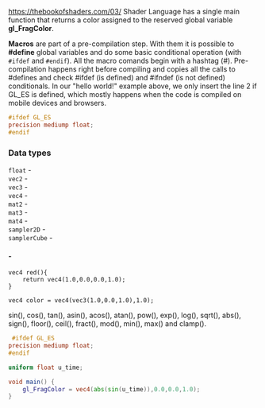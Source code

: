 
https://thebookofshaders.com/03/
Shader Language has a single main function that returns a color assigned to the reserved global variable **gl_FragColor**. 

**Macros** are part of a pre-compilation step. With them it is possible to **#define** global variables and do some basic conditional operation (with `#ifdef` and `#endif`). All the macro comands begin with a hashtag (#). Pre-compilation happens right before compiling and copies all the calls to #defines and check #ifdef (is defined) and #ifndef (is not defined) conditionals. In our "hello world!" example above, we only insert the line 2 if GL_ES is defined, which mostly happens when the code is compiled on mobile devices and browsers.

```glsl
#ifdef GL_ES
precision mediump float;
#endif
```

### Data types  

`float` -  
`vec2` -   
`vec3` -   
`vec4` -   
`mat2` -   
`mat3` -   
`mat4` -   
`sampler2D` -  
`samplerCube` - 

#### - 

```
vec4 red(){
    return vec4(1.0,0.0,0.0,1.0);
}
```

```
vec4 color = vec4(vec3(1.0,0.0,1.0),1.0);
```
 sin(), cos(), tan(), asin(), acos(), atan(), pow(), exp(), log(), sqrt(), abs(), sign(), floor(), ceil(), fract(), mod(), min(), max() and clamp().
 
```glsl
 #ifdef GL_ES
precision mediump float;
#endif

uniform float u_time;

void main() {
	gl_FragColor = vec4(abs(sin(u_time)),0.0,0.0,1.0);
}
```
